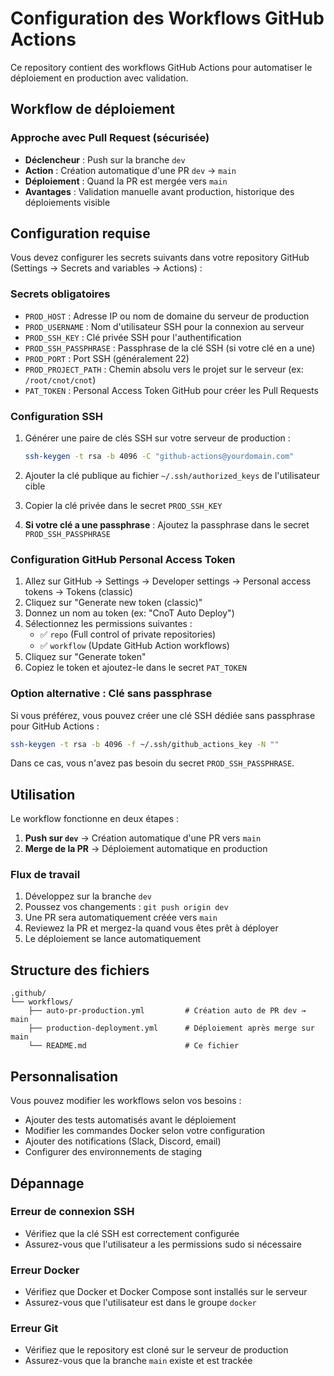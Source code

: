 # Configuration des Workflows GitHub Actions

Ce repository contient des workflows GitHub Actions pour automatiser le déploiement en production avec validation.

## Workflow de déploiement

### Approche avec Pull Request (sécurisée)
- **Déclencheur** : Push sur la branche `dev`
- **Action** : Création automatique d'une PR `dev` → `main`
- **Déploiement** : Quand la PR est mergée vers `main`
- **Avantages** : Validation manuelle avant production, historique des déploiements visible

## Configuration requise

Vous devez configurer les secrets suivants dans votre repository GitHub (Settings → Secrets and variables → Actions) :

### Secrets obligatoires
- `PROD_HOST` : Adresse IP ou nom de domaine du serveur de production
- `PROD_USERNAME` : Nom d'utilisateur SSH pour la connexion au serveur
- `PROD_SSH_KEY` : Clé privée SSH pour l'authentification
- `PROD_SSH_PASSPHRASE` : Passphrase de la clé SSH (si votre clé en a une)
- `PROD_PORT` : Port SSH (généralement 22)
- `PROD_PROJECT_PATH` : Chemin absolu vers le projet sur le serveur (ex: `/root/cnot/cnot`)
- `PAT_TOKEN` : Personal Access Token GitHub pour créer les Pull Requests

### Configuration SSH
1. Générer une paire de clés SSH sur votre serveur de production :
   ```bash
   ssh-keygen -t rsa -b 4096 -C "github-actions@yourdomain.com"
   ```

2. Ajouter la clé publique au fichier `~/.ssh/authorized_keys` de l'utilisateur cible

3. Copier la clé privée dans le secret `PROD_SSH_KEY`

4. **Si votre clé a une passphrase** : Ajoutez la passphrase dans le secret `PROD_SSH_PASSPHRASE`

### Configuration GitHub Personal Access Token
1. Allez sur GitHub → Settings → Developer settings → Personal access tokens → Tokens (classic)
2. Cliquez sur "Generate new token (classic)"
3. Donnez un nom au token (ex: "CnoT Auto Deploy")
4. Sélectionnez les permissions suivantes :
   - ✅ `repo` (Full control of private repositories)
   - ✅ `workflow` (Update GitHub Action workflows)
5. Cliquez sur "Generate token"
6. Copiez le token et ajoutez-le dans le secret `PAT_TOKEN`

### Option alternative : Clé sans passphrase
Si vous préférez, vous pouvez créer une clé SSH dédiée sans passphrase pour GitHub Actions :
```bash
ssh-keygen -t rsa -b 4096 -f ~/.ssh/github_actions_key -N ""
```
Dans ce cas, vous n'avez pas besoin du secret `PROD_SSH_PASSPHRASE`.

## Utilisation

Le workflow fonctionne en deux étapes :

1. **Push sur `dev`** → Création automatique d'une PR vers `main`
2. **Merge de la PR** → Déploiement automatique en production

### Flux de travail
1. Développez sur la branche `dev`
2. Poussez vos changements : `git push origin dev`
3. Une PR sera automatiquement créée vers `main`
4. Reviewez la PR et mergez-la quand vous êtes prêt à déployer
5. Le déploiement se lance automatiquement

## Structure des fichiers

```
.github/
└── workflows/
    ├── auto-pr-production.yml         # Création auto de PR dev → main
    ├── production-deployment.yml      # Déploiement après merge sur main
    └── README.md                      # Ce fichier
```

## Personnalisation

Vous pouvez modifier les workflows selon vos besoins :
- Ajouter des tests automatisés avant le déploiement
- Modifier les commandes Docker selon votre configuration
- Ajouter des notifications (Slack, Discord, email)
- Configurer des environnements de staging

## Dépannage

### Erreur de connexion SSH
- Vérifiez que la clé SSH est correctement configurée
- Assurez-vous que l'utilisateur a les permissions sudo si nécessaire

### Erreur Docker
- Vérifiez que Docker et Docker Compose sont installés sur le serveur
- Assurez-vous que l'utilisateur est dans le groupe `docker`

### Erreur Git
- Vérifiez que le repository est cloné sur le serveur de production
- Assurez-vous que la branche `main` existe et est trackée
